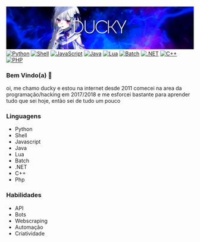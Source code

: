 <img src='banner.jpg' alt="banner"></img>
[![Python](https://img.shields.io/badge/-Python-blue?style=flat&logo=python)](link_para_python)
[![Shell](https://img.shields.io/badge/-Shell-black?style=flat&logo=gnu-bash)](link_para_shell)
[![JavaScript](https://img.shields.io/badge/-JavaScript-yellow?style=flat&logo=javascript)](link_para_javascript)
[![Java](https://img.shields.io/badge/-Java-red?style=flat&logo=java)](link_para_java)
[![Lua](https://img.shields.io/badge/-Lua-blueviolet?style=flat&logo=lua)](link_para_lua)
[![Batch](https://img.shields.io/badge/-Batch-green?style=flat&logo=batch)](link_para_batch)
[![.NET](https://img.shields.io/badge/-.NET-purple?style=flat&logo=.net)](link_para_dotnet)
[![C++](https://img.shields.io/badge/-C++-blue?style=flat&logo=c%2B%2B)](link_para_cplusplus)
[![PHP](https://img.shields.io/badge/-PHP-purple?style=flat&logo=php)](link_para_php)

### Bem Vindo(a) 🦆

oi, me chamo ducky e estou na internet desde 2011
comecei na area da programação/hacking em 2017/2018 e
me esforcei bastante para aprender tudo que sei hoje, então sei de tudo
um pouco


### Linguagens
- Python
- Shell
- Javascript
- Java
- Lua
- Batch
- .NET
- C++
- Php

### Habilidades
- API
- Bots
- Webscraping
- Automação
- Criatividade
